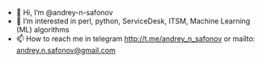 - 👋 Hi, I’m @andrey-n-safonov
- 👀 I’m interested in perl, python, ServiceDesk, ITSM, Machine Learning (ML) algorithms 
- 📫 How to reach me in telegram http://t.me/andrey_n_safonov or mailto: andrey.n.safonov@gmail.com

<!---
andrey-n-safonov/andrey-n-safonov is a ✨ special ✨ repository because its `README.md` (this file) appears on your GitHub profile.
You can click the Preview link to take a look at your changes.
--->
